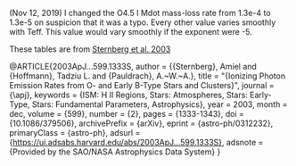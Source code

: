 (Nov 12, 2019) I changed the O4.5 I Mdot mass-loss rate from 1.3e-4 to 1.3e-5
on suspicion that it was a typo. Every other value varies smoothly with Teff.
This value would vary smoothly if the exponent were -5.

These tables are from [Sternberg et al. 2003](https://ui.adsabs.harvard.edu/abs/2003ApJ...599.1333S)


@ARTICLE{2003ApJ...599.1333S,
       author = {{Sternberg}, Amiel and {Hoffmann}, Tadziu L. and {Pauldrach}, A.~W.~A.},
        title = "{Ionizing Photon Emission Rates from O- and Early B-Type Stars and Clusters}",
      journal = {\apj},
     keywords = {ISM: H II Regions, Stars: Atmospheres, Stars: Early-Type, Stars: Fundamental Parameters, Astrophysics},
         year = 2003,
        month = dec,
       volume = {599},
       number = {2},
        pages = {1333-1343},
          doi = {10.1086/379506},
archivePrefix = {arXiv},
       eprint = {astro-ph/0312232},
 primaryClass = {astro-ph},
       adsurl = {https://ui.adsabs.harvard.edu/abs/2003ApJ...599.1333S},
      adsnote = {Provided by the SAO/NASA Astrophysics Data System}
}


